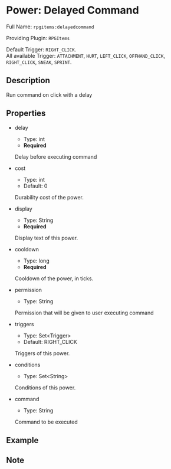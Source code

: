 # Power: Delayed Command

<!-- This file is generated ingame by `/rpgitem gen-wiki`. -->
<!-- Please only edit between "beginCustomXXXX" and "endCustomXXXX".  -->
<!-- If you want to edit description of this power or property, -->
<!-- please edit corresponding section in "resources/lang/en_US.yml" -->

Full Name: `rpgitems:delayedcommand`

Providing Plugin: `RPGItems`

Default Trigger: `RIGHT_CLICK`.  
All available Trigger: `ATTACHMENT`, `HURT`, `LEFT_CLICK`, `OFFHAND_CLICK`, `RIGHT_CLICK`, `SNEAK`, `SPRINT`.

<!-- beginCustomHeader -->
<!-- endCustomHeader -->

## Description

Run command on click with a delay
<!-- beginCustomDescription -->
<!-- endCustomDescription -->

## Properties

* delay

  * Type: int
  * **Required**

  Delay before executing command

* cost

  * Type: int
  * Default: 0

  Durability cost of the power.

* display

  * Type: String
  * **Required**

  Display text of this power.

* cooldown

  * Type: long
  * **Required**

  Cooldown of the power, in ticks.

* permission

  * Type: String

  Permission that will be given to user executing command

* triggers

  * Type: Set&lt;Trigger&gt;
  * Default: RIGHT_CLICK

  Triggers of this power.

* conditions

  * Type: Set&lt;String&gt;

  Conditions of this power.

* command

  * Type: String

  Command to be executed

<!-- beginCustomProperties -->
<!-- endCustomProperties -->

## Example

<!-- beginCustomExample -->
<!-- endCustomExample -->

## Note

<!-- beginCustomNote -->
<!-- endCustomNote -->